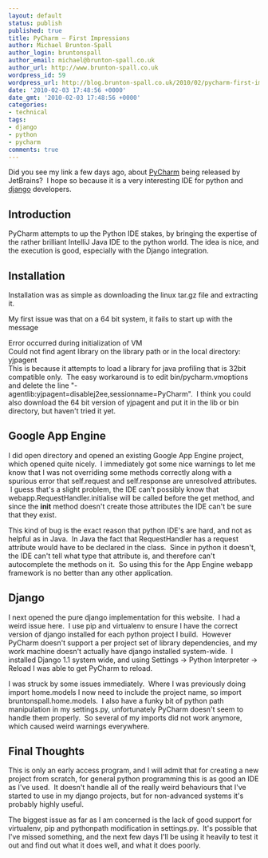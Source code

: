 ```yaml
---
layout: default
status: publish
published: true
title: PyCharm – First Impressions
author: Michael Brunton-Spall
author_login: bruntonspall
author_email: michael@brunton-spall.co.uk
author_url: http://www.brunton-spall.co.uk
wordpress_id: 59
wordpress_url: http://blog.brunton-spall.co.uk/2010/02/pycharm-first-impressions/
date: '2010-02-03 17:48:56 +0000'
date_gmt: '2010-02-03 17:48:56 +0000'
categories:
- technical
tags:
- django
- python
- pycharm
comments: true
---
```

Did you see my link a few days ago, about <a href="http://www.jetbrains.net/confluence/display/PYH/JetBrains+PyCharm+Preview" target="_blank">PyCharm</a> being released by JetBrains? &nbsp;I hope so because it is a very interesting IDE for python and <a href="http://www.djangoproject.com" target="_blank">django</a> developers.

## 	Introduction
PyCharm attempts to up the Python IDE stakes, by bringing the expertise of the rather brilliant IntelliJ Java IDE to the python world. The idea is nice, and the execution is good, especially with the Django integration.

<!--more-->

## 	Installation
Installation was as simple as downloading the linux tar.gz file and extracting it.

My first issue was that on a 64 bit system, it fails to start up with the message&nbsp;

<div class="code">	Error occurred during initialization of VM</div>
<div class="code">	Could not find agent library on the library path or in the local directory: yjpagent</div>
This is because it attempts to load a library for java profiling that is 32bit compatible only. &nbsp;The easy workaround is to edit bin/pycharm.vmoptions and delete the line &quot;-agentlib:yjpagent=disablej2ee,sessionname=PyCharm&quot;. &nbsp;I think you could also download the 64 bit version of yjpagent and put it in the lib or bin directory, but haven&#39;t tried it yet.

## 	Google App Engine
I did open directory and opened an existing Google App Engine project, which opened quite nicely. &nbsp;I immediately got some nice warnings to let me know that I was not overriding some methods correctly along with a spurious error that self.request and self.response are unresolved attributes. &nbsp;I guess that&#39;s a slight problem, the IDE can&#39;t possibly know that webapp.RequestHandler.initialise will be called before the get method, and since the __init__ method doesn&#39;t create those attributes the IDE can&#39;t be sure that they exist. &nbsp;

This kind of bug is the exact reason that python IDE&#39;s are hard, and not as helpful as in Java. &nbsp;In Java the fact that RequestHandler has a request attribute would have to be declared in the class. &nbsp;Since in python it doesn&#39;t, the IDE can&#39;t tell what type that attribute is, and therefore can&#39;t autocomplete the methods on it. &nbsp;So using this for the App Engine webapp framework is no better than any other application.

## 	Django
I next opened the pure django implementation for this website. &nbsp;I had a weird issue here. &nbsp;I use pip and virtualenv to ensure I have the correct version of django installed for each python project I build. &nbsp;However PyCharm doesn&#39;t support a per project set of library dependencies, and my work machine doesn&#39;t actually have django installed system-wide. &nbsp;I installed Django 1.1 system wide, and using Settings -&gt; Python Interpreter -&gt; Reload I was able to get PyCharm to reload.

I was struck by some issues immediately. &nbsp;Where I was previously doing import home.models I now need to include the project name, so import bruntonspall.home.models. &nbsp;I also have a funky bit of python path manipulation in my settings.py, unfortunately PyCharm doesn&#39;t seem to handle them properly. &nbsp;So several of my imports did not work anymore, which caused weird warnings everywhere.

## 	Final Thoughts
This is only an early access program, and I will admit that for creating a new project from scratch, for general python programming this is as good an IDE as I&#39;ve used. &nbsp;It doesn&#39;t handle all of the really weird behaviours that I&#39;ve started to use in my django projects, but for non-advanced systems it&#39;s probably highly useful.

The biggest issue as far as I am concerned is the lack of good support for virtualenv, pip and pythonpath modification in settings.py. &nbsp;It&#39;s possible that I&#39;ve missed something, and the next few days I&#39;ll be using it heavily to test it out and find out what it does well, and what it does poorly.

